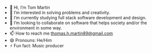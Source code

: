 - 👋 Hi, I’m Tom Martin
- 👀 I’m interested in solving problems and creativity. 
- 🌱 I’m currently studying full stack software development and design.
- 💞️ I’m looking to collaborate on software that helps society and/or the environment in some way.
- 📫 How to reach me thomas.h.martin89@gmail.com
- 😄 Pronouns: He/Him
- ⚡ Fun fact: Music producer 

<!---
TommyMart/TommyMart is a ✨ special ✨ repository because its `README.md` (this file) appears on your GitHub profile.
You can click the Preview link to take a look at your changes.
--->
